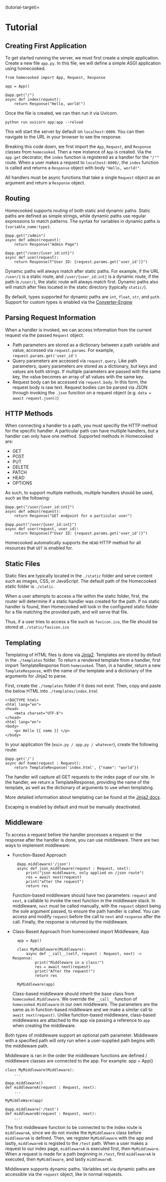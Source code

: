 (tutorial-target)=
# Tutorial

## Creating First Application

To get started running the server, we must first create a simple application. Create a new file
`app.py`. In this file, we will define a simple ASGI application using homecooked.

    from homecooked import App, Request, Response

    app = App()

    @app.get("/")
    async def index(request):
        return Response("Hello, world!")


Once the file is created, we can then run it via Uvicorn.

    python run uvicorn app:app --reload

This will start the server by default on `localhost:8000`. You can then navigate to
the URL in your browser to see the response.

Breaking this code down, we first import the `App`, `Request`, and `Response` classes from
`homecooked`. Then a new instance of `App` is created. Via the `app.get` decorator, the 
`index` function is registered as a handler for the `"/""` route. When a user makes a request 
to `localhost:8000/`, the `index` function is called and returns a `Response` object with body
`"Hello, world!"`.

All handlers must be async functions that take a single `Request` object as an argument and
return a `Response` object. 

## Routing

Homecooked supports routing of both static and dynamic paths. Static paths are defined as
simple strings, while dynamic paths use regular expressions to match patterns. The syntax
for variables in dynamic paths is `{variable_name:type}`.

    @app.get("/admin")    
    async def admin(request):
        return Response("Admin Page")

    @app.get("/user/{user_id:int}")
    async def user(request):
        return Response(f"User ID: {request.params.get('user_id')}")

Dynamic paths will always match after static paths. For example, if the URL `/user/1` is a
static route, and `/user/{user_id:int}` is a dynamic route, if the path is `/user/1`, the
static route will always match first. Dynamic paths also will match after files located in
the static directory (typically `static/`).

By default, types supported for dynamic paths are `int`, `float`, `str`, and `path`. 
Support for custom types is enabled via the [Converter-Engine](#converter-target)

## Parsing Request Information

When a handler is invoked, we can access information from the current request via the passed `Request` object. 
- Path parameters are stored as a dictionary between a path variable and value, accessed via `request.params`. For example, `request.params.get('user_id')`
- Query parameters are accessed via `request.query`. Like path parameters, query parameters are stored as a dictionary, but keys and values are both strings. If multiple parameters are passed with the same key, the value becomes an array of all values with the same key.
- Request body can be accessed via `request.body`. In this form, the request body is raw text. Request bodies can be parsed via JSON through invoking the `.json` function on a request object (e.g. `data = await request.json()`)


## HTTP Methods

When connecting a handler to a path, you must specifiy the HTTP method for the specific
handler. A particular path can have multiple handlers, but a handler can only have one
method. Supported methods in Homecooked are:
- GET
- POST
- PUT
- DELETE
- PATCH
- HEAD
- OPTIONS

As such, to support multiple methods, multiple handlers should be used, such as the following:

    @app.get("/user/{user_id:int}")  
    async def admin(request):
        return Response("GET endpoint for a particular user")

    @app.post("/user/{user_id:int}")
    async def user(request, user_id):
        return Response(f"User ID: {request.params.get('user_id')}")

Homecooked automatically supports the `HEAD` HTTP method for all resources that `GET` is enabled for.

## Static Files

Static files are typically located in the `./static` folder and serve content such as images, CSS, or JavaScript. The default path of the Homecooked static folder is `./static`. 

When a user attempts to access a file within the static folder, first, the router will determine if a static handler was created for the path. If no static handler is found, then Homecooked will look
in the configured static folder for a file matching the provided path, and will serve that file. 

Thus, if a user tries to access a file such as `favicon.ico`, the file should be stored at `./static/favicon.ico`

## Templating

Templating of HTML files is done via [Jinja2](https://jinja.palletsprojects.com/). Templates are stored by default in the `./templates` folder. To return a rendered template from a handler, first import TemplateResponse from `homecooked`. Then, in a handler, return a new `TemplateResponse`, with the name of the template and a dictionary of the arguments for Jinja2 to parse.

First, create the `./templates` folder if it does not exist. Then, copy and paste the below HTML into `./templates/index.html`

    <!DOCTYPE html>
    <html lang="en">
    <head>
        <meta charset="UTF-8">
    </head>
    <html lang="en">
    <body>
        <p> Hello {{ name }} </p>
    </body>

In your application file (`main.py / app.py / whatever`), create the following route:

    @app.get('/')
    async def home(request : Request):
        return TemplateResponse('index.html', {"name": "world"})

The handler will capture all GET requests to the index page of our site. In the handler, we return a TemplateResponse, providing the name of the template, as well as the dictionary of arguments to use when templating. 

More detailed information about templating can be found at the [Jinja2 docs](https://jinja.palletsprojects.com/).

Escaping is enabled by default and must be manually deactivated. 

## Middleware

To access a request before the handler processes a request or the response after the handler is done, you can use middleware. There are two ways to implement middleware:
- Function-Based Approach

        @app.middleware('/json')
        async def json_middleware(request : Request, next):
            print("json middleware, only applied on /json route")
            res = await next(request)
            print("after the request")
            return res

    Function-based middleware should have two parameters: `request` and `next`, a callable to invoke the next function in the middleware stack. In middleware, `next` must be called manually, with the `request` object being the sole argument passed, to ensure the path handler is called. You can access and modify `request` before the call to `next` and `response` after the call. Finally, the response is returned by the middleware.

- Class-Based Approach
        from homecooked import Middleware, App

        app = App()

        class MyMiddleware(Middleware):
            async def __call__(self, request : Request, next) -> Response:
                print("Middleware in a class!")
                res = await next(request)
                print("After the request!")
                return res

        MyMiddleware(app)
    
    Class-based middleware should inherit the base class from `homecooked.Middleware`. We override
    the `__call__` function of `homecooked.Middleware` in our own middleware. The parameters are the same as in function-based middleware and we make a similar call to `await next(request)`. Unlike function-based middleware, class-based middlewares are attached to the app via passing
    a reference to `app` when creating the middleware.

Both types of middleware support an optional path parameter. Middleware with a specified path will only run when a user-supplied path begins with the middleware path. 

Middleware is ran in the order the middleware functions are defined / middleware classes are connected to the app. For example:
    app = App()

    class MyMiddleware(Middleware):
        ...

    @app.middleware()
    def middlewareA(request : Request, next):
        ...

    MyMiddleWare(app)

    @app.middleware('/test')
    def middlewareB(request : Request, next):
        ...

The first middleware function to be connected to the index route is `middlewareA`, since we do not invoke the `MyMiddleware` class before `middlewareA` is defined. Then, we register `MyMiddleware` with the app and lastly, `middlewareB` is registed to the `/test` path. When a user makes a request to our index page, `middlewareA` is executed first, then `MyMiddleware`. When a request is made for a path beginning in `/test`, first `middlewareA` is executed, then `MyMiddleware`, and lastly `middlewareB`. 

Middleware supports dynamic paths. Variables set via dynamic paths are accessible via the `request` object, like in normal requests. 


